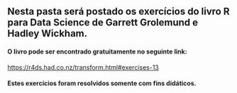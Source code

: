 ## Nesta pasta será postado os exercícios do livro R para Data Science de Garrett Grolemund e Hadley Wickham.

#### O livro pode ser encontrado gratuitamente no seguinte link: 

https://r4ds.had.co.nz/transform.html#exercises-13

#### Estes exercícios foram resolvidos somente com fins didáticos.

